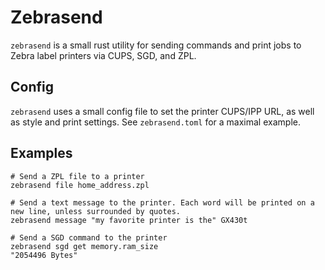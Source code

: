 # Zebrasend

`zebrasend` is a small rust utility for sending commands and print jobs to Zebra label printers via CUPS, SGD, and ZPL.

## Config

`zebrasend` uses a small config file to set the printer CUPS/IPP URL, as well as style and print settings. See `zebrasend.toml` for a maximal example.

## Examples

```
# Send a ZPL file to a printer
zebrasend file home_address.zpl

# Send a text message to the printer. Each word will be printed on a new line, unless surrounded by quotes.
zebrasend message "my favorite printer is the" GX430t

# Send a SGD command to the printer
zebrasend sgd get memory.ram_size
"2054496 Bytes"
```